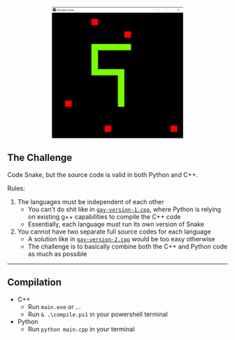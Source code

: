 <p align="center">
  <img src="demo.jpg" width=300 height=300 />
</p>

## The Challenge
Code Snake, but the source code is valid in both Python and C++.  

Rules:
1. The languages must be independent of each other
   - You can't do shit like in [`gay-version-1.cpp`](https://github.com/WAP-Industries/Polyglot-Snake/blob/main/gay-version-1.cpp), where Python is relying on existing g++ capabilities to compile the C++ code
   - Essentially, each language must run its own version of Snake
2. You cannot have two separate full source codes for each language
   - A solution like in [`gay-version-2.cpp`](https://github.com/WAP-Industries/Polyglot-Snake/blob/main/gay-version-2.cpp) would be too easy otherwise
   - The challenge is to basically combine both the C++ and Python code as much as possible

---

## Compilation
- C++
    - Run `main.exe` or ...
    - Run `& .\compile.ps1` in your powershell terminal
- Python
    - Run `python main.cpp` in your terminal 
